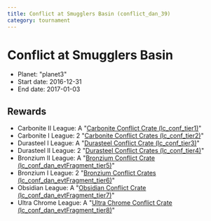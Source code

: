 ```yaml
---
title: Conflict at Smugglers Basin (conflict_dan_39)
category: tournament
---
```

# Conflict at Smugglers Basin

  * Planet: "planet3"
  * Start date: 2016-12-31
  * End date: 2017-01-03

## Rewards

  * Carbonite II League: A "[Carbonite Conflict Crate (lc_conf_tier1)](lc_conf_tier1.html)"
  * Carbonite I League: 2 "[Carbonite Conflict Crates (lc_conf_tier2)](lc_conf_tier2.html)"
  * Durasteel I League: A "[Durasteel Conflict Crate (lc_conf_tier3)](lc_conf_tier3.html)"
  * Durasteel II League: 2 "[Durasteel Conflict Crates (lc_conf_tier4)](lc_conf_tier4.html)"
  * Bronzium II League: A "[Bronzium Conflict Crate (lc_conf_dan_evtFragment_tier5)](lc_conf_dan_evtFragment_tier5.html)"
  * Bronzium I League: 2 "[Bronzium Conflict Crates (lc_conf_dan_evtFragment_tier6)](lc_conf_dan_evtFragment_tier6.html)"
  * Obsidian League: A "[Obsidian Conflict Crate (lc_conf_dan_evtFragment_tier7)](lc_conf_dan_evtFragment_tier7.html)"
  * Ultra Chrome League: A "[Ultra Chrome Conflict Crate (lc_conf_dan_evtFragment_tier8)](lc_conf_dan_evtFragment_tier8.html)"
